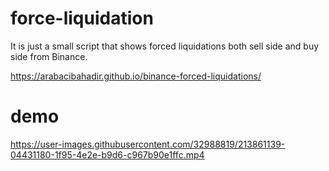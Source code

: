 # force-liquidation
It is just a small script that shows forced liquidations both sell side and buy side from Binance.

https://arabacibahadir.github.io/binance-forced-liquidations/

# demo
https://user-images.githubusercontent.com/32988819/213861139-04431180-1f95-4e2e-b9d6-c967b90e1ffc.mp4



